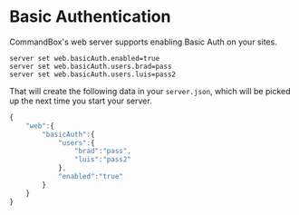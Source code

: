 # Basic Authentication

CommandBox's web server supports enabling Basic Auth on your sites.

```text
server set web.basicAuth.enabled=true
server set web.basicAuth.users.brad=pass
server set web.basicAuth.users.luis=pass2
```

That will create the following data in your `server.json`, which will be picked up the next time you start your server.

```javascript
{
    "web":{
        "basicAuth":{
            "users":{
                "brad":"pass",
                "luis":"pass2"
            },
            "enabled":"true"
        }
    }
}
```

